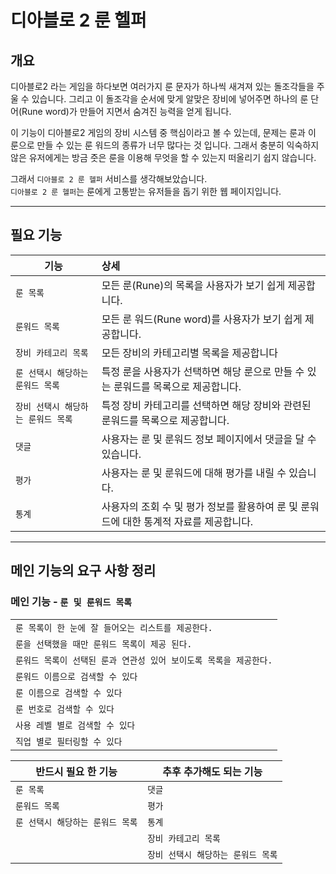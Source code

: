 # 디아블로 2 룬 헬퍼

## 개요

디아블로2 라는 게임을 하다보면 여러가지 룬 문자가 하나씩 새겨져 있는 돌조각들을 주울 수 있습니다. 그리고 이 돌조각을 순서에 맞게 알맞은 장비에 넣어주면 하나의 룬 단어(Rune word)가 만들어 지면서 숨겨진 능력을 얻게 됩니다.

이 기능이 디아블로2 게임의 장비 시스템 중 핵심이라고 볼 수 있는데, 문제는 룬과 이 룬으로 만들 수 있는 룬 워드의 종류가 너무 많다는 것 입니다. 그래서 충분히 익숙하지 않은 유저에게는 방금 줏은 룬을 이용해 무엇을 할 수 있는지 떠올리기 쉽지 않습니다.

그래서 `디아블로 2 룬 헬퍼` 서비스를 생각해보았습니다.  
 `디아블로 2 룬 헬퍼`는 룬에게 고통받는 유저들을 돕기 위한 웹 페이지입니다.

---

## 필요 기능

| 기능                               | 상세                                                                                   |
| ---------------------------------- | :------------------------------------------------------------------------------------- |
| `룬 목록`                          | 모든 룬(Rune)의 목록을 사용자가 보기 쉽게 제공합니다.                                  |
| `룬워드 목록`                      | 모든 룬 워드(Rune word)를 사용자가 보기 쉽게 제공합니다.                               |
| `장비 카테고리 목록`               | 모든 장비의 카테고리별 목록을 제공합니다                                               |
| `룬 선택시 해당하는 룬워드 목록`   | 특정 룬을 사용자가 선택하면 해당 룬으로 만들 수 있는 룬워드를 목록으로 제공합니다.     |
| `장비 선택시 해당하는 룬워드 목록` | 특정 장비 카테고리를 선택하면 해당 장비와 관련된 룬워드를 목록으로 제공합니다.         |
| `댓글`                             | 사용자는 룬 및 룬워드 정보 페이지에서 댓글을 달 수 있습니다.                           |
| `평가`                             | 사용자는 룬 및 룬워드에 대해 평가를 내릴 수 있습니다.                                  |
| `통계`                             | 사용자의 조회 수 및 평가 정보를 활용하여 룬 및 룬워드에 대한 통계적 자료를 제공합니다. |

---

## 메인 기능의 요구 사항 정리

### 메인 기능 - `룬 및 룬워드 목록`

|                                                                   |
| ----------------------------------------------------------------- |
| `룬 목록이 한 눈에 잘 들어오는 리스트를 제공한다.`                |
| `룬을 선택했을 때만 룬워드 목록이 제공 된다.`                     |
| `룬워드 목록이 선택된 룬과 연관성 있어 보이도록 목록을 제공한다.` |
| `룬워드 이름으로 검색할 수 있다`                                  |
| `룬 이름으로 검색할 수 있다`                                      |
| `룬 번호로 검색할 수 있다`                                        |
| `사용 레벨 별로 검색할 수 있다`                                   |
| `직업 별로 필터링할 수 있다`                                      |

| 반드시 필요 한 기능              | 추후 추가해도 되는 기능            |
| -------------------------------- | ---------------------------------- |
| `룬 목록`                        | `댓글`                             |
| `룬워드 목록`                    | `평가`                             |
| `룬 선택시 해당하는 룬워드 목록` | `통계`                             |
|                                  | `장비 카테고리 목록`               |
|                                  | `장비 선택시 해당하는 룬워드 목록` |
